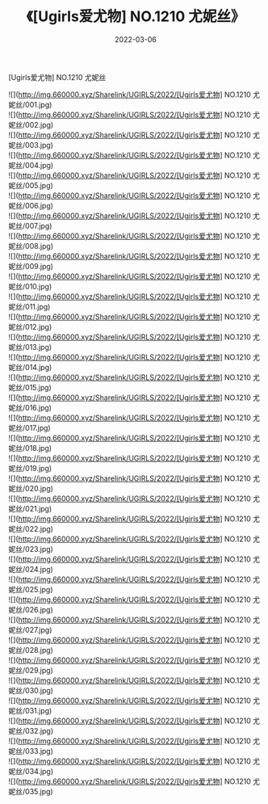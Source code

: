 ﻿---
layout: post
title:  《[Ugirls爱尤物] NO.1210 尤妮丝》
date:   2022-03-06
img: http://img.660000.xyz/Sharelink/UGIRLS/2022/[Ugirls爱尤物] NO.1210 尤妮丝/000.jpg
categories: [美女, 清纯, 唯美]
---

[Ugirls爱尤物] NO.1210 尤妮丝

 ![](http://img.660000.xyz/Sharelink/UGIRLS/2022/[Ugirls爱尤物] NO.1210 尤妮丝/001.jpg) <br>![](http://img.660000.xyz/Sharelink/UGIRLS/2022/[Ugirls爱尤物] NO.1210 尤妮丝/002.jpg) <br>![](http://img.660000.xyz/Sharelink/UGIRLS/2022/[Ugirls爱尤物] NO.1210 尤妮丝/003.jpg) <br>![](http://img.660000.xyz/Sharelink/UGIRLS/2022/[Ugirls爱尤物] NO.1210 尤妮丝/004.jpg) <br>![](http://img.660000.xyz/Sharelink/UGIRLS/2022/[Ugirls爱尤物] NO.1210 尤妮丝/005.jpg) <br>![](http://img.660000.xyz/Sharelink/UGIRLS/2022/[Ugirls爱尤物] NO.1210 尤妮丝/006.jpg) <br>![](http://img.660000.xyz/Sharelink/UGIRLS/2022/[Ugirls爱尤物] NO.1210 尤妮丝/007.jpg) <br>![](http://img.660000.xyz/Sharelink/UGIRLS/2022/[Ugirls爱尤物] NO.1210 尤妮丝/008.jpg) <br>![](http://img.660000.xyz/Sharelink/UGIRLS/2022/[Ugirls爱尤物] NO.1210 尤妮丝/009.jpg) <br>![](http://img.660000.xyz/Sharelink/UGIRLS/2022/[Ugirls爱尤物] NO.1210 尤妮丝/010.jpg) <br>![](http://img.660000.xyz/Sharelink/UGIRLS/2022/[Ugirls爱尤物] NO.1210 尤妮丝/011.jpg) <br>![](http://img.660000.xyz/Sharelink/UGIRLS/2022/[Ugirls爱尤物] NO.1210 尤妮丝/012.jpg) <br>![](http://img.660000.xyz/Sharelink/UGIRLS/2022/[Ugirls爱尤物] NO.1210 尤妮丝/013.jpg) <br>![](http://img.660000.xyz/Sharelink/UGIRLS/2022/[Ugirls爱尤物] NO.1210 尤妮丝/014.jpg) <br>![](http://img.660000.xyz/Sharelink/UGIRLS/2022/[Ugirls爱尤物] NO.1210 尤妮丝/015.jpg) <br>![](http://img.660000.xyz/Sharelink/UGIRLS/2022/[Ugirls爱尤物] NO.1210 尤妮丝/016.jpg) <br>![](http://img.660000.xyz/Sharelink/UGIRLS/2022/[Ugirls爱尤物] NO.1210 尤妮丝/017.jpg) <br>![](http://img.660000.xyz/Sharelink/UGIRLS/2022/[Ugirls爱尤物] NO.1210 尤妮丝/018.jpg) <br>![](http://img.660000.xyz/Sharelink/UGIRLS/2022/[Ugirls爱尤物] NO.1210 尤妮丝/019.jpg) <br>![](http://img.660000.xyz/Sharelink/UGIRLS/2022/[Ugirls爱尤物] NO.1210 尤妮丝/020.jpg) <br>![](http://img.660000.xyz/Sharelink/UGIRLS/2022/[Ugirls爱尤物] NO.1210 尤妮丝/021.jpg) <br>![](http://img.660000.xyz/Sharelink/UGIRLS/2022/[Ugirls爱尤物] NO.1210 尤妮丝/022.jpg) <br>![](http://img.660000.xyz/Sharelink/UGIRLS/2022/[Ugirls爱尤物] NO.1210 尤妮丝/023.jpg) <br>![](http://img.660000.xyz/Sharelink/UGIRLS/2022/[Ugirls爱尤物] NO.1210 尤妮丝/024.jpg) <br>![](http://img.660000.xyz/Sharelink/UGIRLS/2022/[Ugirls爱尤物] NO.1210 尤妮丝/025.jpg) <br>![](http://img.660000.xyz/Sharelink/UGIRLS/2022/[Ugirls爱尤物] NO.1210 尤妮丝/026.jpg) <br>![](http://img.660000.xyz/Sharelink/UGIRLS/2022/[Ugirls爱尤物] NO.1210 尤妮丝/027.jpg) <br>![](http://img.660000.xyz/Sharelink/UGIRLS/2022/[Ugirls爱尤物] NO.1210 尤妮丝/028.jpg) <br>![](http://img.660000.xyz/Sharelink/UGIRLS/2022/[Ugirls爱尤物] NO.1210 尤妮丝/029.jpg) <br>![](http://img.660000.xyz/Sharelink/UGIRLS/2022/[Ugirls爱尤物] NO.1210 尤妮丝/030.jpg) <br>![](http://img.660000.xyz/Sharelink/UGIRLS/2022/[Ugirls爱尤物] NO.1210 尤妮丝/031.jpg) <br>![](http://img.660000.xyz/Sharelink/UGIRLS/2022/[Ugirls爱尤物] NO.1210 尤妮丝/032.jpg) <br>![](http://img.660000.xyz/Sharelink/UGIRLS/2022/[Ugirls爱尤物] NO.1210 尤妮丝/033.jpg) <br>![](http://img.660000.xyz/Sharelink/UGIRLS/2022/[Ugirls爱尤物] NO.1210 尤妮丝/034.jpg) <br>![](http://img.660000.xyz/Sharelink/UGIRLS/2022/[Ugirls爱尤物] NO.1210 尤妮丝/035.jpg) <br>